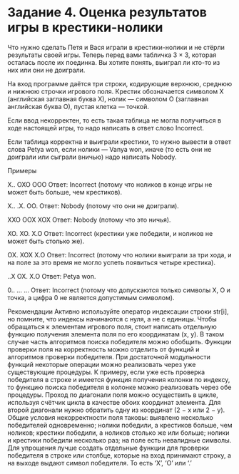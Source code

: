 # Задание 4. Оценка результатов игры в крестики-нолики
Что нужно сделать
Петя и Вася играли в крестики-нолики и не стёрли результаты своей игры. Теперь перед вами табличка 3 × 3, которая осталась после их поединка. Вы хотите понять, выиграл ли кто-то из них или они не доиграли.

На вход программе даётся три строки, кодирующие верхнюю, среднюю и нижнюю строчки игрового поля. Крестик обозначается символом X (английская заглавная буква X), нолик — символом O (заглавная английская буква O), пустая клетка — точкой.

Если ввод некорректен, то есть такая таблица не могла получиться в ходе настоящей игры, то надо написать в ответ слово Incorrect.

Если таблица корректна и выиграли крестики, то нужно вывести в ответ слова Petya won, если нолики — Vanya won, иначе (то есть они не доиграли или сыграли вничью) надо написать Nobody.

Примеры

X..
OXO
OOO
Ответ: Incorrect (потому что ноликов в конце игры не может быть больше, чем крестиков).

X..
.X.
OO.
Ответ: Nobody (потому что они не доиграли).

XXO
OOX
XOX
Ответ: Nobody (потому что это ничья).

XO.
XO.
X.O
Ответ: Incorrect (крестики уже победили, и ноликов не может быть столько же).

OX.
XOX
X.O
Ответ: Incorrect (потому что нолики выиграли за три хода, и на поле за это время не могло успеть появиться четыре крестика).

..X
OX.
X.O
Ответ: Petya won.

0..
...
...
Ответ: Incorrect (потому что допускаются только символы X, O и точка, а цифра 0 не является допустимым символом).

Рекомендации
Активно используйте оператор индексации строки str[i], но помните, что индексы начинаются с нуля, а не с единицы.
Чтобы обращаться к элементам игрового поля, стоит написать отдельную функцию получения элемента поля по его координатам (x, y). В таком случае часть алгоритмов поиска победителя можно обобщить.
Функции проверки поля на корректность можно отделить от функций и алгоритмов проверки победителя.
При достаточной модульности функций некоторые операции можно реализовать через уже существующие процедуры. К примеру, если уже есть проверка победителя в строке и имеется функция получения колонки по индексу, то функцию поиска победителя в колонке можно реализовать через обе процедуры.
Проход по диагонали поля можно осуществить в цикле, используя счётчик цикла в качестве обоих координат элемента. Для второй диагонали нужно обратить одну из координат (2 − x или 2 − y).
Общие условия некорректности поля таковы:
выявлено несколько победителей одновременно;
нолики победили, а крестиков больше, чем ноликов;
крестики победили, а ноликов столько же или больше;
нолики и крестики победили несколько раз;
на поле есть невалидные символы.
Для упрощения лучше создать отдельные функции для проверки победителя в строке или столбце, которые на вход принимают строку, а на выходе выдают символ победителя. То есть ‘X’, ‘O’ или ‘.’
